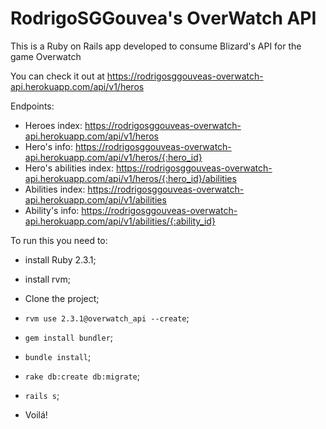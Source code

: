 # RodrigoSGGouvea's OverWatch API

This is a Ruby on Rails app developed to consume Blizard's API for the game Overwatch

You can check it out at https://rodrigosggouveas-overwatch-api.herokuapp.com/api/v1/heros

Endpoints:

* Heroes index: https://rodrigosggouveas-overwatch-api.herokuapp.com/api/v1/heros
* Hero's info: https://rodrigosggouveas-overwatch-api.herokuapp.com/api/v1/heros/{:hero_id}
* Hero's abilities index: https://rodrigosggouveas-overwatch-api.herokuapp.com/api/v1/heros/{:hero_id}/abilities
* Abilities index: https://rodrigosggouveas-overwatch-api.herokuapp.com/api/v1/abilities
* Ability's info: https://rodrigosggouveas-overwatch-api.herokuapp.com/api/v1/abilities/{:ability_id}

To run this you need to:

* install Ruby 2.3.1;

* install rvm;

* Clone the project;

* `rvm use 2.3.1@overwatch_api --create`;

* `gem install bundler`;

* `bundle install`;

* `rake db:create db:migrate`;

* `rails s`;

* Voilá!
